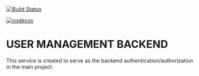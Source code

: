 [![Build Status](https://travis-ci.org/Keith-Njagi/team_259_backend_user_management.svg?branch=master)](https://travis-ci.org/Keith-Njagi/team_259_backend_user_management)

[![codecov](https://codecov.io/gh/Keith-Njagi/team_259_backend_user_management/branch/master/graph/badge.svg)](https://codecov.io/gh/Keith-Njagi/team_259_backend_user_management)

# USER MANAGEMENT BACKEND

This service is created to serve as the backend authentication/authorization in the main project.
